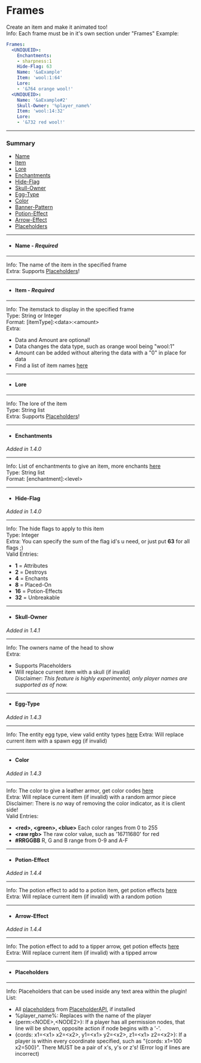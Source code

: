 # Frames #
Create an item and make it animated too!  
Info: Each frame must be in it's own section under "Frames"
Example:
```yaml
Frames:
  <UNIQUEID>:
    Enchantments:
    - sharpness:1
    Hide-Flag: 63
    Name: '&aExample'
    Item: 'wool:1:64'
    Lore:
    - '&764 orange wool!'
  <UNIQUEID>:
    Name: '&aExample#2'
    Skull-Owner: '%player_name%'
    Item: 'wool:14:32'
    Lore:
    - '&732 red wool!'
```
***
### Summary ###
 - [Name](#name---required)
 - [Item](#item---required)
 - [Lore](#lore)
 - [Enchantments](#enchantments)
 - [Hide-Flag](#hide-flag)
 - [Skull-Owner](#skull-owner)
 - [Egg-Type](#egg-type)
 - [Color](#color)
 - [Banner-Pattern](#banner-pattern)
 - [Potion-Effect](#potion-effect)
 - [Arrow-Effect](#arrow-effect)
 - [Placeholders](#placeholders)
***
- #### Name - *Required* ####
***
Info: The name of the item in the specified frame  
Extra: Supports [Placeholders](#placeholders)!
***
- #### Item - *Required* ####
***
Info: The itemstack to display in the specified frame  
Type: String or Integer  
Format: \[itemType\]:\<data\>:\<amount\>  
Extra:  
 - Data and Amount are optional!  
 - Data changes the data type, such as orange wool being "wool:1"  
 - Amount can be added without altering the data with a "0" in place for data  
 - Find a list of item names [here](http://minecraft-ids.grahamedgecombe.com)  
***
- #### Lore ####
***
Info: The lore of the item   
Type: String list  
Extra: Supports [Placeholders](#placeholders)!
***
- #### Enchantments ####
*Added in 1.4.0*
***
Info: List of enchantments to give an item, more enchants [here](https://hub.spigotmc.org/javadocs/spigot/org/bukkit/enchantments/Enchantment.html)   
Type: String list  
Format: \[enchantment\]:\<level\>   
***
- #### Hide-Flag ####
*Added in 1.4.0*
***
Info: The hide flags to apply to this item  
Type: Integer  
Extra: You can specify the sum of the flag id's u need, or just put **63** for all flags ;)  
Valid Entries:
 - **1** = Attributes
 - **2** = Destroys
 - **4** = Enchants
 - **8** = Placed-On
 - **16** = Potion-Effects
 - **32** = Unbreakable
***
- #### Skull-Owner ####
*Added in 1.4.1*
***
Info: The owners name of the head to show  
Extra:
 - Supports Placeholders  
 - Will replace current item with a skull (if invalid)  
Disclaimer: *This feature is highly experimental, only player names are supported as of now.*  
***
- #### Egg-Type ####
*Added in 1.4.3*
***
Info: The entity egg type, view valid entity types [here](https://hub.spigotmc.org/javadocs/spigot/org/bukkit/entity/EntityType.html)
Extra: Will replace current item with a spawn egg (if invalid)
***
- #### Color ####
*Added in 1.4.3*
***
Info: The color to give a leather armor, get color codes [here](https://minecraftcommand.science/armor-generator)  
Extra: Will replace current item (if invalid) with a random armor piece  
Disclaimer: There is *no* way of removing the color indicator, as it is client side!  
Valid Entries:
 - **\<red\>, \<green\>, \<blue\>** Each color ranges from 0 to 255
 - **\<raw rgb\>** The raw color value, such as '16711680' for red
 - **#RRGGBB** R, G and B range from 0-9 and A-F
***
- #### Potion-Effect ####
*Added in 1.4.4*
***
Info: The potion effect to add to a potion item, get potion effects [here](https://hub.spigotmc.org/javadocs/bukkit/org/bukkit/potion/PotionEffectType.html)  
Extra: Will replace current item (if invalid) with a random potion  
***
- #### Arrow-Effect ####
*Added in 1.4.4*
***
Info: The potion effect to add to a tipper arrow, get potion effects [here](https://hub.spigotmc.org/javadocs/bukkit/org/bukkit/potion/PotionEffectType.html)  
Extra: Will replace current item (if invalid) with a tipped arrow  
***
- #### Placeholders ####
***
Info: Placeholders that can be used inside any text area within the plugin!  
List:
 - All [placeholders](https://www.spigotmc.org/wiki/placeholderapi-placeholders/) from [PlaceholderAPI](https://www.spigotmc.org/resources/placeholderapi.6245/), if installed
 - %player_name%: Replaces with the name of the player
 - {perm:\<NODE\>,\<NODE2\>}: If a player has all permission nodes, that line will be shown, opposite action if node begins with a '-'.
 - {cords: x1=\<x1\> x2=\<x2\>, y1=\<x1\> y2=\<x2\>, z1=\<x1\> z2=\<x2\>}: If a player is within every coordinate specified, such as "{cords: x1=100 x2=500}". There MUST be a pair of x's, y's or z's! (Error log if lines are incorrect)
